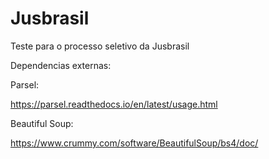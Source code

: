 # Jusbrasil
Teste para o processo seletivo da Jusbrasil


Dependencias externas:

Parsel:

https://parsel.readthedocs.io/en/latest/usage.html

Beautiful Soup:

https://www.crummy.com/software/BeautifulSoup/bs4/doc/
